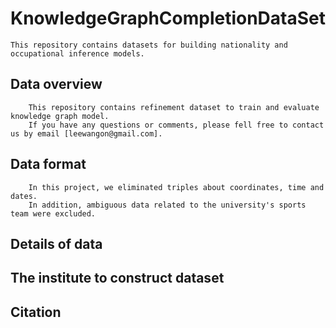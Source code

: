 # KnowledgeGraphCompletionDataSet
```
This repository contains datasets for building nationality and occupational inference models.
```
## Data overview
```description01
    This repository contains refinement dataset to train and evaluate knowledge graph model.
    If you have any questions or comments, please fell free to contact us by email [leewangon@gmail.com].
```

## Data format
```description02
    In this project, we eliminated triples about coordinates, time and dates.  
    In addition, ambiguous data related to the university's sports team were excluded.
```
## Details of data

## The institute to construct dataset

## Citation
